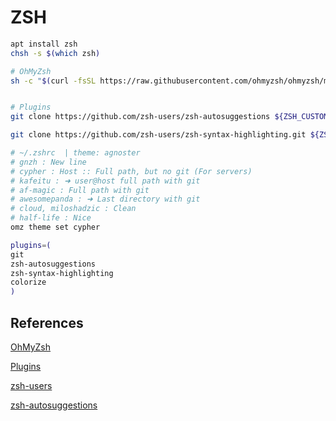 # ZSH

```bash
apt install zsh
chsh -s $(which zsh)

# OhMyZsh
sh -c "$(curl -fsSL https://raw.githubusercontent.com/ohmyzsh/ohmyzsh/master/tools/install.sh)"


# Plugins
git clone https://github.com/zsh-users/zsh-autosuggestions ${ZSH_CUSTOM:-~/.oh-my-zsh/custom}/plugins/zsh-autosuggestions

git clone https://github.com/zsh-users/zsh-syntax-highlighting.git ${ZSH_CUSTOM:-~/.oh-my-zsh/custom}/plugins/zsh-syntax-highlighting

# ~/.zshrc  | theme: agnoster
# gnzh : New line 
# cypher : Host :: Full path, but no git (For servers)
# kafeitu : ➜ user@host full path with git 
# af-magic : Full path with git
# awesomepanda : ➜ Last directory with git
# cloud, miloshadzic : Clean
# half-life : Nice
omz theme set cypher

plugins=(
git
zsh-autosuggestions
zsh-syntax-highlighting
colorize
)
```

## References
[OhMyZsh](https://github.com/ohmyzsh/ohmyzsh/blob/master/README.md)

[Plugins](https://github.com/ohmyzsh/ohmyzsh/wiki/Plugins)

[zsh-users](https://github.com/zsh-users)

[zsh-autosuggestions](https://github.com/zsh-users/zsh-autosuggestions/blob/master/INSTALL.md)